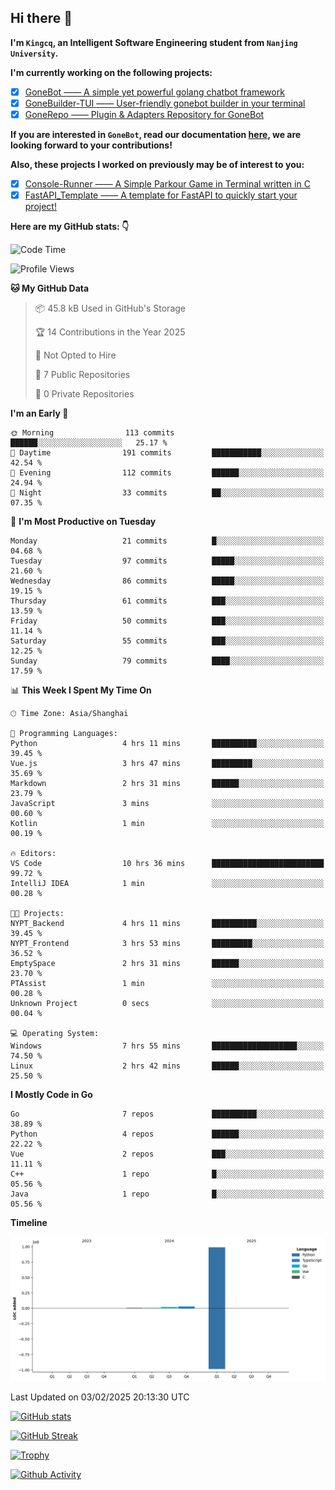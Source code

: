 ## Hi there 👋

**I'm `Kingcq`, an Intelligent Software Engineering student from `Nanjing University`.**

**I'm currently working on the following projects:**

- [x] [GoneBot —— A simple yet powerful golang chatbot framework](https://github.com/gonebot-dev/gonebot)
- [x] [GoneBuilder-TUI —— User-friendly gonebot builder in your terminal](https://github.com/gonebot-dev/gonebuilder-tui)
- [x] [GoneRepo —— Plugin & Adapters Repository for GoneBot](https://github.com/gonebot-dev/gonerepo)

**If you are interested in `GoneBot`, read our documentation [here](https://gonebot-dev.github.io/), we are looking forward to your contributions!**

**Also, these projects I worked on previously may be of interest to you:**

- [x] [Console-Runner —— A Simple Parkour Game in Terminal written in C](https://github.com/Kingcxp/Console-Runners)
- [x] [FastAPI_Template —— A template for FastAPI to quickly start your project!](https://github.com/Kingcxp/FastAPI_Template)

**Here are my GitHub stats: 👇**
<!--START_SECTION:waka-->
![Code Time](http://img.shields.io/badge/Code%20Time-1%2C456%20hrs%2020%20mins-blue)

![Profile Views](http://img.shields.io/badge/Profile%20Views-2-blue)

**🐱 My GitHub Data** 

> 📦 45.8 kB Used in GitHub's Storage 
 > 
> 🏆 14 Contributions in the Year 2025
 > 
> 🚫 Not Opted to Hire
 > 
> 📜 7 Public Repositories 
 > 
> 🔑 0 Private Repositories 
 > 
**I'm an Early 🐤** 

```text
🌞 Morning                113 commits         ██████░░░░░░░░░░░░░░░░░░░   25.17 % 
🌆 Daytime                191 commits         ███████████░░░░░░░░░░░░░░   42.54 % 
🌃 Evening                112 commits         ██████░░░░░░░░░░░░░░░░░░░   24.94 % 
🌙 Night                  33 commits          ██░░░░░░░░░░░░░░░░░░░░░░░   07.35 % 
```
📅 **I'm Most Productive on Tuesday** 

```text
Monday                   21 commits          █░░░░░░░░░░░░░░░░░░░░░░░░   04.68 % 
Tuesday                  97 commits          █████░░░░░░░░░░░░░░░░░░░░   21.60 % 
Wednesday                86 commits          █████░░░░░░░░░░░░░░░░░░░░   19.15 % 
Thursday                 61 commits          ███░░░░░░░░░░░░░░░░░░░░░░   13.59 % 
Friday                   50 commits          ███░░░░░░░░░░░░░░░░░░░░░░   11.14 % 
Saturday                 55 commits          ███░░░░░░░░░░░░░░░░░░░░░░   12.25 % 
Sunday                   79 commits          ████░░░░░░░░░░░░░░░░░░░░░   17.59 % 
```


📊 **This Week I Spent My Time On** 

```text
🕑︎ Time Zone: Asia/Shanghai

💬 Programming Languages: 
Python                   4 hrs 11 mins       ██████████░░░░░░░░░░░░░░░   39.45 % 
Vue.js                   3 hrs 47 mins       █████████░░░░░░░░░░░░░░░░   35.69 % 
Markdown                 2 hrs 31 mins       ██████░░░░░░░░░░░░░░░░░░░   23.79 % 
JavaScript               3 mins              ░░░░░░░░░░░░░░░░░░░░░░░░░   00.60 % 
Kotlin                   1 min               ░░░░░░░░░░░░░░░░░░░░░░░░░   00.19 % 

🔥 Editors: 
VS Code                  10 hrs 36 mins      █████████████████████████   99.72 % 
IntelliJ IDEA            1 min               ░░░░░░░░░░░░░░░░░░░░░░░░░   00.28 % 

🐱‍💻 Projects: 
NYPT_Backend             4 hrs 11 mins       ██████████░░░░░░░░░░░░░░░   39.45 % 
NYPT_Frontend            3 hrs 53 mins       █████████░░░░░░░░░░░░░░░░   36.52 % 
EmptySpace               2 hrs 31 mins       ██████░░░░░░░░░░░░░░░░░░░   23.70 % 
PTAssist                 1 min               ░░░░░░░░░░░░░░░░░░░░░░░░░   00.28 % 
Unknown Project          0 secs              ░░░░░░░░░░░░░░░░░░░░░░░░░   00.04 % 

💻 Operating System: 
Windows                  7 hrs 55 mins       ███████████████████░░░░░░   74.50 % 
Linux                    2 hrs 42 mins       ██████░░░░░░░░░░░░░░░░░░░   25.50 % 
```

**I Mostly Code in Go** 

```text
Go                       7 repos             ██████████░░░░░░░░░░░░░░░   38.89 % 
Python                   4 repos             ██████░░░░░░░░░░░░░░░░░░░   22.22 % 
Vue                      2 repos             ███░░░░░░░░░░░░░░░░░░░░░░   11.11 % 
C++                      1 repo              █░░░░░░░░░░░░░░░░░░░░░░░░   05.56 % 
Java                     1 repo              █░░░░░░░░░░░░░░░░░░░░░░░░   05.56 % 
```



**Timeline**

![Lines of Code chart](https://raw.githubusercontent.com/Kingcxp/Kingcxp/main/assets/bar_graph.png)


 Last Updated on 03/02/2025 20:13:30 UTC
<!--END_SECTION:waka-->

[![GitHub stats](https://github-readme-stats.vercel.app/api?username=Kingcxp&show_icons=true&count_private=true&theme=aura&hide_border=true&icon_color=FF4500&text_color=76EE00)](https://github.com/anuraghazra/github-readme-stats)    

[![GitHub Streak](https://github-readme-streak-stats.herokuapp.com/?user=Kingcxp&hide_border=true&theme=catppuccin-macchiato)](https://git.io/streak-stats)

[![Trophy](https://github-profile-trophy.vercel.app/?username=Kingcxp&theme=dracula)](https://github.com/ryo-ma/github-profile-trophy)

[![Github Activity](https://github-readme-activity-graph.vercel.app/graph?username=Kingcxp&theme=tokyo-night&hide_border=true)](https://github.com/ashutosh00710/github-readme-activity-graph)